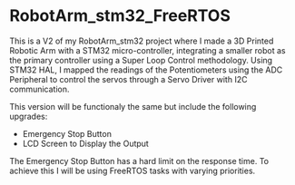 # RobotArm_stm32_FreeRTOS

This is a V2 of my RobotArm_stm32 project where I made a 3D Printed Robotic Arm with a STM32 micro-controller, integrating a smaller robot as the primary controller using a Super Loop Control methodology. Using STM32 HAL, I mapped the readings of the Potentiometers using the ADC Peripheral to control
the servos through a Servo Driver with I2C communication.

This version will be functionaly the same but include the following upgrades:
- Emergency Stop Button
- LCD Screen to Display the Output

The Emergency Stop Button has a hard limit on the response time. To achieve this I will be using FreeRTOS tasks with varying priorities.
